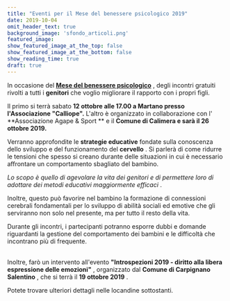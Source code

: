 ```yaml
---
title: "Eventi per il Mese del benessere psicologico 2019"
date: 2019-10-04
omit_header_text: true
background_image: 'sfondo_articoli.png'
featured_image: 
show_featured_image_at_the_top: false
show_featured_image_at_the_bottom: false
show_reading_time: true
draft: true
---
```


In occasione del **[Mese del benessere psicologico](https://www.mesedelbenesserepsicologico.it/)** , degli incontri gratuiti rivolti a tutti i **genitori** che voglio migliorare il rapporto con i propri figli.   
  
Il primo si terrà sabato **12 ottobre alle 17.00 a Martano presso
l'Associazione "Calliope".** L'altro è organizzato in collaborazione con l'
**Associazione Agape & Sport ** e il **Comune di Calimera e sarà il 26 ottobre
2019.**  
  
Verranno approfondite le **strategie educative** fondate sulla conoscenza
dello sviluppo e del funzionamento del **cervello** . Si parlerà di come
ridurre le tensioni che spesso si creano durante delle situazioni in cui è
necessario affrontare un comportamento sbagliato del bambino.  
  
_Lo scopo è quello di agevolare la vita dei genitori e di permettere loro di
adottare dei metodi educativi maggiormente efficaci_ .  
  
Inoltre, questo può favorire nel bambino la formazione di connessioni
cerebrali fondamentali per lo sviluppo di abilità sociali ed emotive che gli
serviranno non solo nel presente, ma per tutto il resto della vita.  
  
Durante gli incontri, i partecipanti potranno esporre dubbi e domande
riguardanti la gestione del comportamento dei bambini e le difficoltà che
incontrano più di frequente.  
  
​  
Inoltre, farò un intervento all'evento **"Introspezioni 2019 - diritto alla
libera espressione delle emozioni"** , organizzato dal **Comune di Carpignano
Salentino** , che si terrà il **19 ottobre 2019** .  
  
Potete trovare ulteriori dettagli nelle locandine sottostanti.

